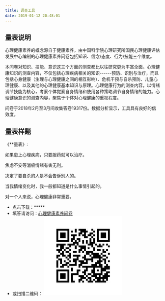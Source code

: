 ```yaml
---
title: 调查工具
date: 2019-01-12 20:48:01
---
```



## 量表说明 

心理健康素养的概念源自于健康素养，由中国科学院心理研究所国民心理健康评估发展中心编制的心理健康素养问卷包括知识、信念/态度、行为/技能三个维度。

本问卷对知识、技能、意识这三个方面的测查都比以往研究更为丰富全面。心理健康知识的测查内容，不仅包括心理疾病相关的知识------预防、识别与治疗，而且包括心身健康（生理与心理健康之间的相互影响）、危机干预与自杀预防、儿童心理健康、以及其他的心理健康基本知识与原理。心理健康行为的测查内容，以情绪调节技能为核心，考察个体觉察自身情绪和使用各种策略调节自身情绪的能力。心理健康意识的测查内容，聚焦于个体对心理健康的重视程度。

问卷于2018年2月至3月间收集答卷19317份。数据分析显示，工具具有良好的信效度。


## **量表样题**

《\*\*量表》:

如果患上心理疾病，只要服药就可以治疗。

焦虑不安等消极情绪有害无利。

决定了要自杀的人是不会告诉别人的。

当我情绪变化时，我一般都知道是什么事情引起的。

对一个人来说，心理健康非常重要。

-   点击下载：\*\*\*\*\*
-   填答请访问：[心理健康素养问卷](https://www.wjx.cn/jq/34079552.aspx)
-   或扫描二维码： ![](/images/tools-qr-code.png)

